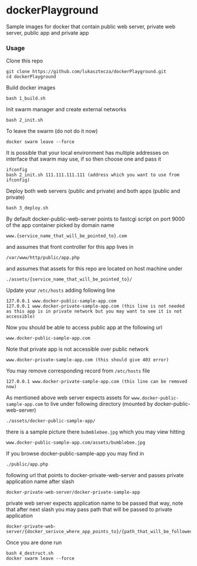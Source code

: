 # dockerPlayground
Sample images for docker that contain public web server, private web server, public app and private app

### Usage
Clone this repo
```
git clone https://github.com/lukasztecza/dockerPlayground.git
cd dockerPlayground
```
Build docker images
```
bash 1_build.sh
```
Init swarm manager and create external networks
```
bash 2_init.sh
```
To leave the swarm (do not do it now)
```
docker swarm leave --force
```
It is possible that your local environment has multiple addresses on interface that swarm may use, if so then choose one and pass it
```
ifconfig
bash 2_init.sh 111.111.111.111 (address which you want to use from ifconfig)
```
Deploy both web servers (public and private) and both apps (public and private)
```
bash 3_deploy.sh
```
By default docker-public-web-server points to fastcgi script on port 9000 of the app container picked by domain name
```
www.{service_name_that_will_be_pointed_to}.com
```
and assumes that front controller for this app lives in
```
/var/www/http/public/app.php
````
and assumes that assets for this repo are located on host machine under
```
./assets/{service_name_that_will_be_pointed_to}/
```
Update your `/etc/hosts` adding following line
```
127.0.0.1 www.docker-public-sample-app.com
127.0.0.1 www.docker-private-sample-app.com (this line is not needed as this app is in private network but you may want to see it is not accessible)
```
Now you should be able to access public app at the following url
```
www.docker-public-sample-app.com
```
Note that private app is not accessible over public network
```
www.docker-private-sample-app.com (this should give 403 error)
```
You may remove corresponding record from `/etc/hosts` file
```
127.0.0.1 www.docker-private-sample-app.com (this line can be removed now)
```
As mentioned above web server expects assets for `www.docker-public-sample-app.com` to live under following directory (mounted by docker-public-web-server)
```
./assets/docker-public-sample-app/
```
there is a sample picture there `bubmblebee.jpg` which you may view hitting
```
www.docker-public-sample-app.com/assets/bumblebee.jpg
```
If you browse docker-public-sample-app you may find in
```
./public/app.php
```
following url that points to docker-private-web-server and passes private application name after slash
```
docker-private-web-server/docker-private-sample-app
```
private web server expects application name to be passed that way, note that after next slash you may pass path that will be passed to private application
```
docker-private-web-server/{docker_serivce_where_app_points_to}/{path_that_will_be_followed_to_the_docker_service_where_app_points_to}
```
Once you are done run
```
bash 4_destruct.sh
docker swarm leave --force
```
